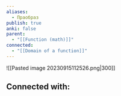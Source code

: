 ```yaml
---
aliases:
  - Праобраз
publish: true
anki: false
parent:
  - "[[Function (math)]]"
connected:
  - "[[Domain of a function]]"
---
```



![[Pasted image 20230915112526.png|300]]










**Connected with:**
- 

